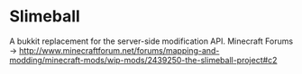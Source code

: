 # Slimeball
A bukkit replacement for the server-side modification API.
Minecraft Forums -> http://www.minecraftforum.net/forums/mapping-and-modding/minecraft-mods/wip-mods/2439250-the-slimeball-project#c2
